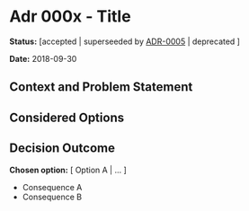 # Adr 000x - Title

**Status:** [accepted | superseeded by [ADR-0005](0005-example.md) | deprecated ]

**Date:** 2018-09-30

## Context and Problem Statement

## Considered Options

## Decision Outcome

**Chosen option:** [ Option A | ... ]

* Consequence A
* Consequence B
